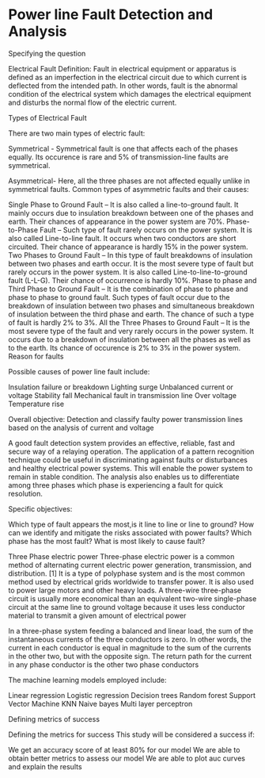 # Power line Fault Detection and Analysis
Specifying the question

Electrical Fault Definition: Fault in electrical equipment or apparatus is defined as an imperfection in the electrical circuit due to which current is deflected from the intended path. In other words, fault is the abnormal condition of the electrical system which damages the electrical equipment and disturbs the normal flow of the electric current.

Types of Electrical Fault

There are two main types of electric fault:

Symmetrical - Symmetrical fault is one that affects each of the phases equally. Its occurence is rare and 5% of transmission-line faults are symmetrical.

Asymmetrical- Here, all the three phases are not affected equally unlike in symmetrical faults. Common types of asymmetric faults and their causes:

Single Phase to Ground Fault – It is also called a line-to-ground fault. It mainly occurs due to insulation breakdown between one of the phases and earth. Their chances of appearance in the power system are 70%.
Phase-to-Phase Fault – Such type of fault rarely occurs on the power system. It is also called Line-to-line fault. It occurs when two conductors are short circuited. Their chance of appearance is hardly 15% in the power system.
Two Phases to Ground Fault – In this type of fault breakdowns of insulation between two phases and earth occur. It is the most severe type of fault but rarely occurs in the power system. It is also called Line-to-line-to-ground fault (L-L-G). Their chance of occurrence is hardly 10%.
Phase to phase and Third Phase to Ground Fault – It is the combination of phase to phase and phase to phase to ground fault. Such types of fault occur due to the breakdown of insulation between two phases and simultaneous breakdown of insulation between the third phase and earth. The chance of such a type of fault is hardly 2% to 3%.
All the Three Phases to Ground Fault – It is the most severe type of the fault and very rarely occurs in the power system. It occurs due to a breakdown of insulation between all the phases as well as to the earth. Its chance of occurence is 2% to 3% in the power system.
Reason for faults

Possible causes of power line fault include:

Insulation failure or breakdown
Lighting
surge
Unbalanced current or voltage
Stability fall
Mechanical fault in transmission line
Over voltage
Temperature rise

Overall objective:
Detection and classify faulty power transmission lines based on the analysis of current and voltage

A good fault detection system provides an effective, reliable, fast and secure way of a relaying operation. The application of a pattern recognition technique could be useful in discriminating against faults or disturbances and healthy electrical power systems. This will enable the power system to remain in stable condition. 
The analysis  also enables us to differentiate among three phases which phase is experiencing a fault for quick resolution.

Specific objectives:

Which type of fault appears the most,is it line to line or line to ground?
How can we identify and mitigate the risks associated with power faults?
Which phase has the most fault?
What is most likely to cause fault?

Three Phase electric power
Three-phase electric power is a common method of alternating current electric power generation, transmission, and distribution. [1] It is a type of polyphase system and is the most common method used by electrical grids worldwide to transfer power. It is also used to power large motors and other heavy loads. A three-wire three-phase circuit is usually more economical than an equivalent two-wire single-phase circuit at the same line to ground voltage because it uses less conductor material to transmit a given amount of electrical power

In a three-phase system feeding a balanced and linear load, the sum of the instantaneous currents of the three conductors is zero. In other words, the current in each conductor is equal in magnitude to the sum of the currents in the other two, but with the opposite sign. The return path for the current in any phase conductor is the other two phase conductors

The machine learning models employed include:

Linear regression
Logistic regression
Decision trees
Random forest
Support Vector Machine
KNN
Naive bayes
Multi layer perceptron

Defining metrics of success

Defining the metrics for success This study will be considered a success if:

We get an accuracy score of at least 80% for our model
We are able to obtain better metrics to assess our model
We are able to plot auc curves and explain the results








